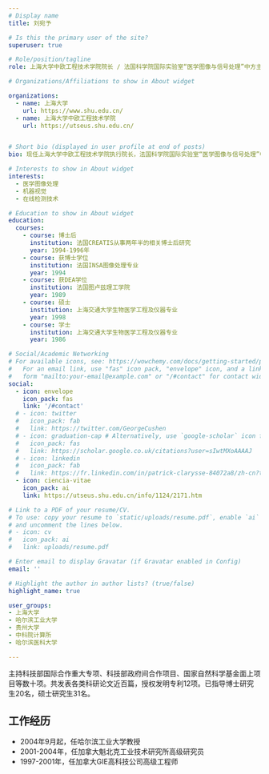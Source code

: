 ```yaml
---
# Display name
title: 刘宛予

# Is this the primary user of the site?
superuser: true

# Role/position/tagline
role: 上海大学中欧工程技术学院院长 / 法国科学院国际实验室“医学图像与信号处理”中方主任

# Organizations/Affiliations to show in About widget

organizations:
  - name: 上海大学
    url: https://www.shu.edu.cn/
  - name: 上海大学中欧工程技术学院
    url: https://utseus.shu.edu.cn/ 


# Short bio (displayed in user profile at end of posts)
bio: 现任上海大学中欧工程技术学院执行院长，法国科学院国际实验室“医学图像与信号处理”中方主任。职业生涯包括法国8年（学术界），加拿大8年（工业界）及中国16年（高校）经历。

# Interests to show in About widget
interests:
  - 医学图像处理
  - 机器视觉
  - 在线检测技术

# Education to show in About widget
education:
  courses:
    - course: 博士后
      institution: 法国CREATIS从事两年半的相关博士后研究
      year: 1994-1996年
    - course: 获博士学位
      institution: 法国INSA图像处理专业
      year: 1994
    - course: 获DEA学位
      institution: 法国图卢兹理工学院
      year: 1989
    - course: 硕士
      institution: 上海交通大学生物医学工程及仪器专业
      year: 1998
    - course: 学士
      institution: 上海交通大学生物医学工程及仪器专业 
      year: 1986

# Social/Academic Networking
# For available icons, see: https://wowchemy.com/docs/getting-started/page-builder/#icons
#   For an email link, use "fas" icon pack, "envelope" icon, and a link in the
#   form "mailto:your-email@example.com" or "/#contact" for contact widget.
social:
  - icon: envelope
    icon_pack: fas
    link: '/#contact'
  # - icon: twitter
  #   icon_pack: fab
  #   link: https://twitter.com/GeorgeCushen
  # - icon: graduation-cap # Alternatively, use `google-scholar` icon from `ai` icon pack
  #   icon_pack: fas
  #   link: https://scholar.google.co.uk/citations?user=sIwtMXoAAAAJ
  # - icon: linkedin
  #   icon_pack: fab
  #   link: https://fr.linkedin.com/in/patrick-clarysse-84072a8/zh-cn?trk=people-guest_people_search-card
  - icon: ciencia-vitae
    icon_pack: ai
    link: https://utseus.shu.edu.cn/info/1124/2171.htm

# Link to a PDF of your resume/CV.
# To use: copy your resume to `static/uploads/resume.pdf`, enable `ai` icons in `params.toml`,
# and uncomment the lines below.
# - icon: cv
#   icon_pack: ai
#   link: uploads/resume.pdf

# Enter email to display Gravatar (if Gravatar enabled in Config)
email: ''

# Highlight the author in author lists? (true/false)
highlight_name: true

user_groups:
- 上海大学
- 哈尔滨工业大学
- 贵州大学
- 中科院计算所
- 哈尔滨医科大学

---
```


主持科技部国际合作重大专项、科技部政府间合作项目、国家自然科学基金面上项目等数十项。共发表各类科研论文近百篇，授权发明专利12项。已指导博士研究生20名，硕士研究生31名。 

## 工作经历
- 2004年9月起，任哈尔滨工业大学教授
- 2001-2004年，任加拿大魁北克工业技术研究所高级研究员
- 1997-2001年，任加拿大GIE高科技公司高级工程师


